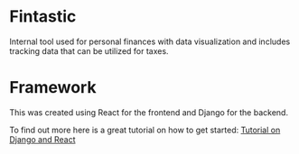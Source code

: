 # Fintastic
Internal tool used for personal finances with data visualization and includes tracking data that can be utilized for taxes.

# Framework
This was created using React for the frontend and Django for the backend.

To find out more here is a great tutorial on how to get started:
[Tutorial on Django and React](https://www.digitalocean.com/community/tutorials/build-a-to-do-application-using-django-and-react)

